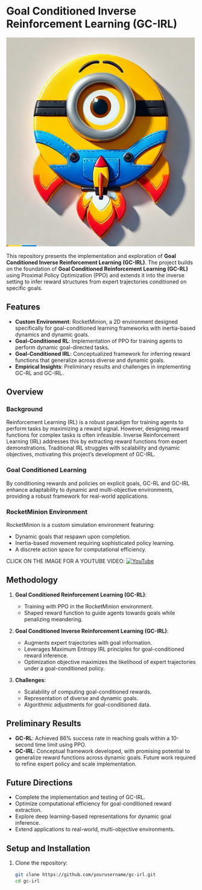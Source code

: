 # Goal Conditioned Inverse Reinforcement Learning (GC-IRL)
<img src="img.jpg" alt="Minion" width="500"/>


This repository presents the implementation and exploration of **Goal Conditioned Inverse Reinforcement Learning (GC-IRL)**. The project builds on the foundation of **Goal Conditioned Reinforcement Learning (GC-RL)** using Proximal Policy Optimization (PPO) and extends it into the inverse setting to infer reward structures from expert trajectories conditioned on specific goals.

## Features

- **Custom Environment**: RocketMinion, a 2D environment designed specifically for goal-conditioned learning frameworks with inertia-based dynamics and dynamic goals.
- **Goal-Conditioned RL**: Implementation of PPO for training agents to perform dynamic goal-directed tasks.
- **Goal-Conditioned IRL**: Conceptualized framework for inferring reward functions that generalize across diverse and dynamic goals.
- **Empirical Insights**: Preliminary results and challenges in implementing GC-RL and GC-IRL.

## Overview

### Background
Reinforcement Learning (RL) is a robust paradigm for training agents to perform tasks by maximizing a reward signal. However, designing reward functions for complex tasks is often infeasible. Inverse Reinforcement Learning (IRL) addresses this by extracting reward functions from expert demonstrations. Traditional IRL struggles with scalability and dynamic objectives, motivating this project’s development of GC-IRL.

### Goal Conditioned Learning
By conditioning rewards and policies on explicit goals, GC-RL and GC-IRL enhance adaptability to dynamic and multi-objective environments, providing a robust framework for real-world applications.

### RocketMinion Environment
RocketMinion is a custom simulation environment featuring:
- Dynamic goals that respawn upon completion.
- Inertia-based movement requiring sophisticated policy learning.
- A discrete action space for computational efficiency.

CLICK ON THE IMAGE FOR A YOUTUBE VIDEO:
[![YouTube](http://i.ytimg.com/vi/F9vgCncis1g/hqdefault.jpg)](https://www.youtube.com/watch?v=F9vgCncis1g)

## Methodology

1. **Goal Conditioned Reinforcement Learning (GC-RL)**:
   - Training with PPO in the RocketMinion environment.
   - Shaped reward function to guide agents towards goals while penalizing meandering.

2. **Goal Conditioned Inverse Reinforcement Learning (GC-IRL)**:
   - Augments expert trajectories with goal information.
   - Leverages Maximum Entropy IRL principles for goal-conditioned reward inference.
   - Optimization objective maximizes the likelihood of expert trajectories under a goal-conditioned policy.

3. **Challenges**:
   - Scalability of computing goal-conditioned rewards.
   - Representation of diverse and dynamic goals.
   - Algorithmic adjustments for goal-conditioned data.

## Preliminary Results

- **GC-RL**: Achieved 86% success rate in reaching goals within a 10-second time limit using PPO.
- **GC-IRL**: Conceptual framework developed, with promising potential to generalize reward functions across dynamic goals. Future work required to refine expert policy and scale implementation.

## Future Directions

- Complete the implementation and testing of GC-IRL.
- Optimize computational efficiency for goal-conditioned reward extraction.
- Explore deep learning-based representations for dynamic goal inference.
- Extend applications to real-world, multi-objective environments.

## Setup and Installation

1. Clone the repository:
   ```bash
   git clone https://github.com/yourusername/gc-irl.git
   cd gc-irl
